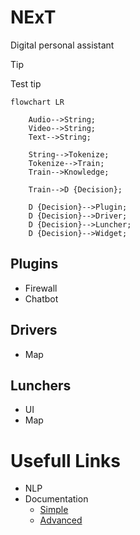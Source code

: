 # NExT
Digital personal assistant

> [!Tip]
> Test tip

```mermaid
flowchart LR

    Audio-->String;
    Video-->String;
    Text-->String;

    String-->Tokenize;
    Tokenize-->Train;
    Train-->Knowledge;

    Train-->D {Decision};

    D {Decision}-->Plugin;
    D {Decision}-->Driver;
    D {Decision}-->Luncher;
    D {Decision}-->Widget;
```

## Plugins
  - Firewall
  - Chatbot

## Drivers 
  - Map

## Lunchers
  - UI
  - Map

# Usefull Links
  - NLP
  - Documentation
    - [Simple](https://docs.github.com/en/get-started/writing-on-github/getting-started-with-writing-and-formatting-on-github/basic-writing-and-formatting-syntax)
    - [Advanced](https://docs.github.com/en/get-started/writing-on-github/working-with-advanced-formatting/organizing-information-with-tables)
